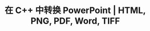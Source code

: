 ---
title: 在 C++ 中转换 PowerPoint | HTML, PNG, PDF, Word, TIFF
linktitle: 转换 PowerPoint
type: docs
weight: 20
url: /cpp/convert-powerpoint/
description: 本文列出了在 C++ 中可以用于将 PowerPoint (PPT, PPTX, ODP) 转换为 HTML, PNG, PDF, Word, TIFF 等不同格式的主题和示例代码。
---